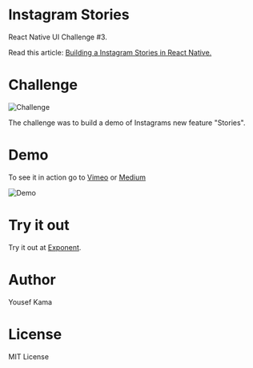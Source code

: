 # Instagram Stories
React Native UI Challenge #3.

Read this article: [Building a Instagram Stories in React Native.](https://medium.com/@yousefkama/react-native-ui-challenge-2-be24f72e6a68)


# Challenge

![Challenge](https://www.robertkatai.com/wp-content/uploads/2016/08/Instagram-Stories-.jpg)

The challenge was to build a demo of Instagrams new feature "Stories".


# Demo

To see it in action go to [Vimeo](https://vimeo.com/186306184) or [Medium](https://medium.com/@yousefkama/react-native-ui-challenge-2-be24f72e6a68)

![Demo](http://i.giphy.com/l0HlCEJXGkpZVriCI.gif)


# Try it out

Try it out at [Exponent](https://getexponent.com/@mastermo/instagram-stories).


# Author
Yousef Kama


# License
MIT License

